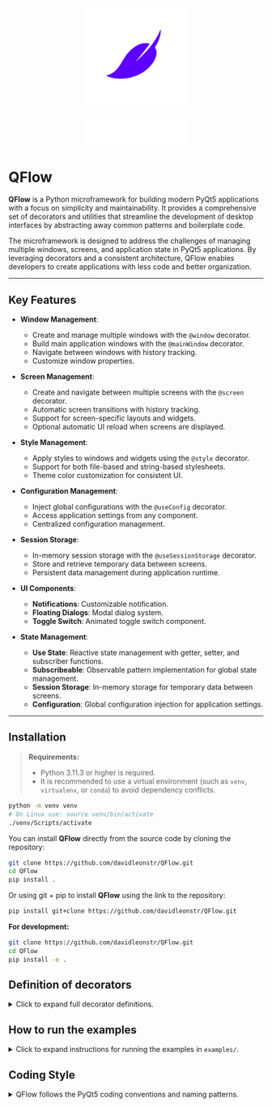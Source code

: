 <p align="center">
  <img src="assets/icons/QFlow-white-icon.svg" alt="Icon" width="200"/>
</p>

<p align="center">
  <img src="assets/icons/QFlow-white-text-icon.svg" alt="Text Icon" width="200"/>
</p>

# QFlow

**QFlow** is a Python microframework for building modern PyQt5 applications with a focus on simplicity and maintainability. It provides a comprehensive set of decorators and utilities that streamline the development of desktop interfaces by abstracting away common patterns and boilerplate code.

The microframework is designed to address the challenges of managing multiple windows, screens, and application state in PyQt5 applications. By leveraging decorators and a consistent architecture, QFlow enables developers to create applications with less code and better organization.

---

## Key Features

- **Window Management**:
  - Create and manage multiple windows with the `@window` decorator.
  - Build main application windows with the `@mainWindow` decorator.
  - Navigate between windows with history tracking.
  - Customize window properties.

- **Screen Management**:
  - Create and navigate between multiple screens with the `@screen` decorator.
  - Automatic screen transitions with history tracking.
  - Support for screen-specific layouts and widgets.
  - Optional automatic UI reload when screens are displayed.

- **Style Management**:
  - Apply styles to windows and widgets using the `@style` decorator.
  - Support for both file-based and string-based stylesheets.
  - Theme color customization for consistent UI.

- **Configuration Management**:
  - Inject global configurations with the `@useConfig` decorator.
  - Access application settings from any component.
  - Centralized configuration management.

- **Session Storage**:
  - In-memory session storage with the `@useSessionStorage` decorator.
  - Store and retrieve temporary data between screens.
  - Persistent data management during application runtime.

- **UI Components**:
  - **Notifications**: Customizable notification.
  - **Floating Dialogs**: Modal dialog system.
  - **Toggle Switch**: Animated toggle switch component.

- **State Management**:
  - **Use State**: Reactive state management with getter, setter, and subscriber functions.
  - **Subscribeable**: Observable pattern implementation for global state management.
  - **Session Storage**: In-memory storage for temporary data between screens.
  - **Configuration**: Global configuration injection for application settings.

---

## Installation

> **Requirements:**
> - Python 3.11.3 or higher is required.
> - It is recommended to use a virtual environment (such as `venv`, `virtualenv`, or `conda`) to avoid dependency conflicts.

```bash
python -m venv venv
# On Linux use: source venv/bin/activate
./venv/Scripts/activate 
```

You can install **QFlow** directly from the source code by cloning the repository:

```bash
git clone https://github.com/davidleonstr/QFlow.git
cd QFlow
pip install .
```

Or using git + pip to install **QFlow** using the link to the repository:

```bash
pip install git+clone https://github.com/davidleonstr/QFlow.git
```

**For development:**
```bash
git clone https://github.com/davidleonstr/QFlow.git
cd QFlow
pip install -e .
```

## Definition of decorators

<details>
<summary>Click to expand full decorator definitions.</summary>

### Main Window Definition

```python
import QFlow
from PyQt5.QtGui import QIcon

@QFlow.mainWindow(
    title='Main Window', 
    geometry=[100, 100, 600, 400], 
    icon=lambda:QIcon(), 
    resizable=True, 
    maximizable=True
)
class MainWindowClass(QFlow.MainWindow):
    def __init__(self):
        super().__init__() # Necessary for initialization

        # Add screen
        screen = ScreenClass(self)
        self.cls.addScreen(screen)

        # Set the initial screen
        self.cls.setScreen(screen.name)
```

### Screen Definition

```python
import QFlow

@QFlow.screen(name='screen', autoreloadUI=False) 
class ScreenClass(QFlow.Screen):
    def __init__(
            self, 
            parent: QFlow.typing.MainWindowTyping # Or QFlow.typing.WindowTyping
        ): # Necessary for initialization
        super().__init__(parent) # Necessary for initialization
        self.screenParent = parent # Necessary if you want to be able to recharge your screen
        self.UI(parent) # Necessary if you want to be able to recharge your screen

    def UI(
            self, 
            parent: QFlow.typing.MainWindowTyping # Or QFlow.typing.WindowTyping
        ) -> None: # Necessary if you want to be able to recharge your screen
        """
        The entire UI is loaded here.
        """
        pass
```

### Window Definition

```python
import QFlow
from PyQt5.QtGui import QIcon

@QFlow.window(
    name='window', 
    title='Other Window', 
    geometry=[710, 100, 400, 150], 
    icon=lambda:QIcon(), 
    resizable=False
)
class WindowClass(QFlow.Window):
    def __init__(
            self, 
            parent: QFlow.typing.MainWindowTyping = None
        ): # When parent is None, it means it is an independent window
        super().__init__(parent) # Necessary for initialization
        self.mainWindow = parent # Necessary when it is a window dependent on the main window

        # Add screen
        screen = ScreenClass(self)
        self.cls.addScreen(screen)

        # Set the initial screen
        self.cls.setScreen(screen.name)
```

### Style Definition

```python
import QFlow
from PyQt5.QtWidgets import QWidget

# If style is a file path, use path = True
@QFlow.style(style='', path=True)
class AnyWidget(QWidget):
    pass
```

### Use Config Definition

```python
import QFlow
from PyQt5.QtWidgets import QWidget

config = object() # Any initialized object

@QFlow.useConfig(config)
class AnyClass:
    Config: object
```

### Use Session Storage Definition

```python
import QFlow

@QFlow.useSessionStorage()
class AnyClass:
    SessionStorage: QFlow.SessionStorage # Object <SessionStorage>
```

</details>

## How to run the examples

<details>
<summary>Click to expand instructions for running the examples in <code>examples/</code>.</summary>

You can find usage examples in the [`examples`](./examples) folder.

To run an example, use the following command in your terminal from the project root:

```bash
python examples/feature_example.py
```

**Example descriptions:**
- <code>feature_example.py</code>: Shows how to handle screens, windows, states, widgets, notifications, etc.

</details>

## Coding Style

<details>
<summary>QFlow follows the PyQt5 coding conventions and naming patterns.</summary>
<br>

- **Class Names**: Use PascalCase for class names.
- **Method Names**: Use camelCase for method names.
- **Variable Names**: Use camelCase for variable names.
- **Signal Names**: Use camelCase and start with a verb.
- **Slot Names**: Use camelCase and start with a verb.
- **Constants**: Use UPPER_CASE for constants.
- **Private Members**: Use underscore prefix for private members.

This consistent style makes the code more readable and maintainable, while following the established PyQt5 conventions.
</details>